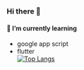 ### Hi there 👋

#### 🌱 I’m currently learning 
* google app script
* flutter   
[![Top Langs](https://github-readme-stats.vercel.app/api/top-langs/?username=flora0110&layout=compact)](https://github.com/anuraghazra/github-readme-stats)

